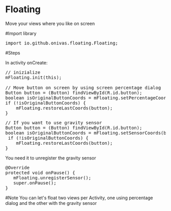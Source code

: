 # Floating
Move your views where you like on screen


#Import library
<pre>
import io.github.onivas.floating.Floating;
</pre>

#Steps

In activity onCreate:
<pre>
// inizialize
mFloating.init(this);

// Move button on screen by using screen percentage dialog
Button button = (Button) findViewById(R.id.button);
boolean isOriginalButtonCoords = mFloating.setPercentageCoords(button);
if (!isOriginalButtonCoords) {
    mFloating.restoreLastCoords(button);
}
</pre>

<pre>
// If you want to use gravity sensor
Button button = (Button) findViewById(R.id.button);
boolean isOriginalButtonCoords = mFloating.setSensorCoords(button);
 if (!isOriginalButtonCoords) {
    mFloating.restoreLastCoords(button);
}
</pre>

You need it to unregister the gravity sensor
<pre>
@Override
protected void onPause() {
   mFloating.unregisterSensor();
   super.onPause();
}
</pre>

#Note
You can let's float two views per Activity, one using percentage dialog and the other with the gravity sensor
